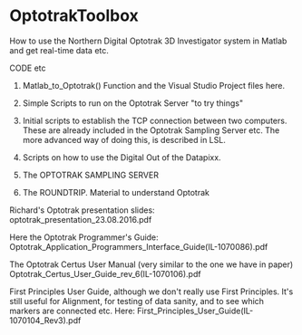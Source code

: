 # OptotrakToolbox 

How to use the Northern Digital Optotrak 3D Investigator system in Matlab and get real-time data etc.

CODE etc

01. Matlab_to_Optotrak() Function and the Visual Studio Project files here.

02. Simple Scripts to run on the Optotrak Server "to try things"

03. Initial scripts to establish the TCP connection between two computers. These are already included in the Optotrak Sampling Server etc. The more advanced way of doing this, is described in LSL.

04. Scripts on how to use the Digital Out of the Datapixx.

05. The OPTOTRAK SAMPLING SERVER

06. The ROUNDTRIP. Material to understand Optotrak

Richard's Optotrak presentation slides: optotrak_presentation_23.08.2016.pdf

Here the Optotrak Programmer's Guide: Optotrak_Application_Programmers_Interface_Guide(IL-1070086).pdf

The Optotrak Certus User Manual (very similar to the one we have in paper) Optotrak_Certus_User_Guide_rev_6(IL-1070106).pdf

First Principles User Guide, although we don't really use First Principles. It's still useful for Alignment, for testing of data sanity, and to see which markers are connected etc. Here: First_Principles_User_Guide(IL-1070104_Rev3).pdf 
